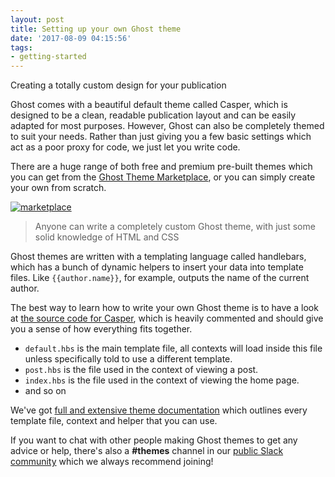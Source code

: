 ```yaml
---
layout: post
title: Setting up your own Ghost theme
date: '2017-08-09 04:15:56'
tags:
- getting-started
---
```


Creating a totally custom design for your publication

Ghost comes with a beautiful default theme called Casper, which is designed to be a clean, readable publication layout and can be easily adapted for most purposes. However, Ghost can also be completely themed to suit your needs. Rather than just giving you a few basic settings which act as a poor proxy for code, we just let you write code.

There are a huge range of both free and premium pre-built themes which you can get from the [Ghost Theme Marketplace](http://marketplace.ghost.org), or you can simply create your own from scratch.

[![marketplace](https://casper.ghost.org/v1.0.0/images/marketplace.jpg)](http://marketplace.ghost.org)

> Anyone can write a completely custom Ghost theme, with just some solid knowledge of HTML and CSS

Ghost themes are written with a templating language called handlebars, which has a bunch of dynamic helpers to insert your data into template files. Like `{{author.name}}`, for example, outputs the name of the current author.

The best way to learn how to write your own Ghost theme is to have a look at [the source code for Casper](https://github.com/TryGhost/Casper), which is heavily commented and should give you a sense of how everything fits together.

- `default.hbs` is the main template file, all contexts will load inside this file unless specifically told to use a different template.
- `post.hbs` is the file used in the context of viewing a post.
- `index.hbs` is the file used in the context of viewing the home page.
- and so on

We've got [full and extensive theme documentation](http://themes.ghost.org/docs/about) which outlines every template file, context and helper that you can use.

If you want to chat with other people making Ghost themes to get any advice or help, there's also a **#themes** channel in our [public Slack community](https://slack.ghost.org) which we always recommend joining!